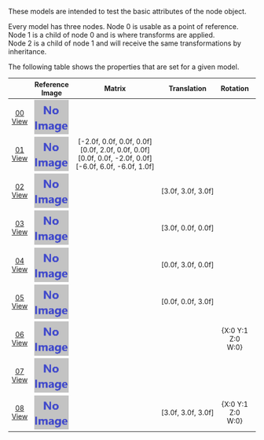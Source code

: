 These models are intended to test the basic attributes of the node object.  

Every model has three nodes. Node 0 is usable as a point of reference. Node 1 is a child of node 0 and is where transforms are applied.  
Node 2 is a child of node 1 and will receive the same transformations by inheritance.  

The following table shows the properties that are set for a given model.  


|   | Reference Image | Matrix | Translation | Rotation | Scale
:---: | :---: | :---: | :---: | :---: | :---:
[00](Node_Attribute_00.gltf)<br>[View](https://sandbox.babylonjs.com/) | <img src="ReferenceImages/Node_Attribute_00.png" align="middle"> |   |   |   |  
[01](Node_Attribute_01.gltf)<br>[View](https://sandbox.babylonjs.com/) | <img src="ReferenceImages/Node_Attribute_01.png" align="middle"> | [-2.0f,&nbsp;0.0f,&nbsp;0.0f,&nbsp;0.0f]<br>[0.0f,&nbsp;2.0f,&nbsp;0.0f,&nbsp;0.0f]<br>[0.0f,&nbsp;0.0f,&nbsp;-2.0f,&nbsp;0.0f]<br>[-6.0f,&nbsp;6.0f,&nbsp;-6.0f,&nbsp;1.0f]<br> |   |   |  
[02](Node_Attribute_02.gltf)<br>[View](https://sandbox.babylonjs.com/) | <img src="ReferenceImages/Node_Attribute_02.png" align="middle"> |   | [3.0f,&nbsp;3.0f,&nbsp;3.0f] |   |  
[03](Node_Attribute_03.gltf)<br>[View](https://sandbox.babylonjs.com/) | <img src="ReferenceImages/Node_Attribute_03.png" align="middle"> |   | [3.0f,&nbsp;0.0f,&nbsp;0.0f] |   |  
[04](Node_Attribute_04.gltf)<br>[View](https://sandbox.babylonjs.com/) | <img src="ReferenceImages/Node_Attribute_04.png" align="middle"> |   | [0.0f,&nbsp;3.0f,&nbsp;0.0f] |   |  
[05](Node_Attribute_05.gltf)<br>[View](https://sandbox.babylonjs.com/) | <img src="ReferenceImages/Node_Attribute_05.png" align="middle"> |   | [0.0f,&nbsp;0.0f,&nbsp;3.0f] |   |  
[06](Node_Attribute_06.gltf)<br>[View](https://sandbox.babylonjs.com/) | <img src="ReferenceImages/Node_Attribute_06.png" align="middle"> |   |   | {X:0 Y:1 Z:0 W:0} |  
[07](Node_Attribute_07.gltf)<br>[View](https://sandbox.babylonjs.com/) | <img src="ReferenceImages/Node_Attribute_07.png" align="middle"> |   |   |   | [2.0f,&nbsp;2.0f,&nbsp;2.0f]
[08](Node_Attribute_08.gltf)<br>[View](https://sandbox.babylonjs.com/) | <img src="ReferenceImages/Node_Attribute_08.png" align="middle"> |   | [3.0f,&nbsp;3.0f,&nbsp;3.0f] | {X:0 Y:1 Z:0 W:0} | [2.0f,&nbsp;2.0f,&nbsp;2.0f]
 
